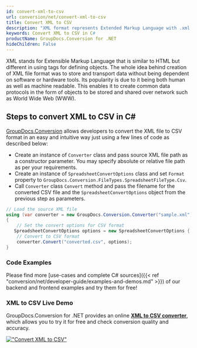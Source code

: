 ```yaml
---
id: convert-xml-to-csv
url: conversion/net/convert-xml-to-csv
title: Convert XML to CSV
description: "XML format represents Extended Markup Language with .xml extension. Learn how to convert XML to CSV file programmatically in C# language using GroupDocs.Conversion for .NET library."
keywords: Convert XML to CSV in C#
productName: GroupDocs.Conversion for .NET
hideChildren: False
---
```


XML stands for Extensible Markup Language that is similar to HTML but different in using tags for defining objects. The whole idea behind creation of XML file format was to store and transport data without being dependent on software or hardware tools. Its popularity is due to it being both human as well as machine readable. This enables it to create common data protocols in the form of objects to be stored and shared over network such as World Wide Web (WWW).

## Steps to convert XML to CSV in C#

[GroupDocs.Conversion](https://products.groupdocs.com/conversion/net) allows developers to convert the XML file to CSV format in an easy and intuitive way just using a few lines of code as described below:

* Create an instance of `Converter` class and pass source XML file path as a constructor parameter. You may specify absolute or relative file path as per your requirements. 
* Create an instance of `SpreadsheetConvertOptions` class and set `Format` property to `GroupDocs.Conversion.FileTypes.SpreadsheetFileType.Csv`.
* Call `Converter` class `Convert` method and pass the filename for the converted CSV file and the `SpreadsheetConvertOptions` object from the previous step as parameters.

```csharp
// Load the source XML file
using (var converter = new GroupDocs.Conversion.Converter("sample.xml"))
{
    // Set the convert options for CSV format
   SpreadsheetConvertOptions options = new SpreadsheetConvertOptions { Format = GroupDocs.Conversion.FileTypes.SpreadsheetFileType.Csv };
    // Convert to CSV format
    converter.Convert("converted.csv", options);
}
```

### Code Examples

Please find more [use-cases and complete C# sources]({{< ref "conversion/net/developer-guide/examples-and-demos.md" >}}) of our backend and frontend examples and try them for free!

### XML to CSV Live Demo

GroupDocs.Conversion for .NET provides an online [**XML to CSV converter**](https://products.groupdocs.app/conversion/xml-to-csv), which allows you to try it for free and check conversion quality and accuracy.

[!["Convert XML to CSV"](conversion/net/images/convert-to-csv/convert-xml-to-csv.png)](https://products.groupdocs.app/conversion/xml-to-csv)